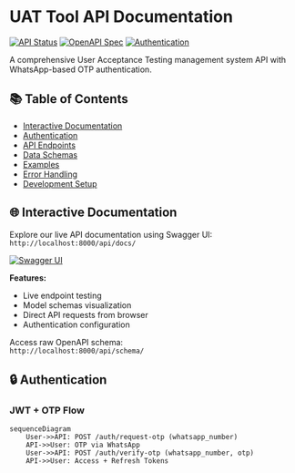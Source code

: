 # UAT Tool API Documentation

[![API Status](https://img.shields.io/badge/status-active-brightgreen)](https://yourapi.statuspage.io)
[![OpenAPI Spec](https://img.shields.io/badge/OpenAPI-3.0-success)](http://localhost:8000/api/schema/)
[![Authentication](https://img.shields.io/badge/auth-JWT%20%2B%20OTP-orange)]()

A comprehensive User Acceptance Testing management system API with WhatsApp-based OTP authentication.

## 📚 Table of Contents
- [Interactive Documentation](#-interactive-documentation)
- [Authentication](#-authentication)
- [API Endpoints](#-api-endpoints)
- [Data Schemas](#-data-schemas)
- [Examples](#-examples)
- [Error Handling](#-error-handling)
- [Development Setup](#-development-setup)

## 🌐 Interactive Documentation
Explore our live API documentation using Swagger UI:  
`http://localhost:8000/api/docs/`

[![Swagger UI](https://i.imgur.com/4jJdQ9T.png)](http://localhost:8000/api/docs/)

**Features:**
- Live endpoint testing
- Model schemas visualization
- Direct API requests from browser
- Authentication configuration

Access raw OpenAPI schema:  
`http://localhost:8000/api/schema/`

## 🔒 Authentication
### JWT + OTP Flow
```mermaid
sequenceDiagram
    User->>API: POST /auth/request-otp (whatsapp_number)
    API->>User: OTP via WhatsApp
    User->>API: POST /auth/verify-otp (whatsapp_number, otp)
    API->>User: Access + Refresh Tokens